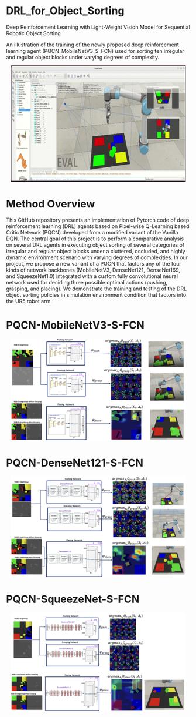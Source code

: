 # DRL_for_Object_Sorting
Deep Reinforcement Learning with Light-Weight Vision Model for Sequential Robotic Object Sorting

An illustration of the training of the newly proposed deep reinforcement learning agent
(PQCN_MobileNetV3_S_FCN) used for sorting ten irregular and regular object blocks under varying degrees of complexity. 

<!-- ![Method Overview](method.png?raw=true) -->
<div align="center"><img src="img/PQCN_MobileNetV3_S_FCN_object_sorting.gif" width="95%"/></div>

# Method Overview
This GitHub repository presents an implementation of Pytorch code of deep reinforcement learning (DRL) agents based on Pixel-wise Q-Learning based Critic Network (PQCN) developed from a modified variant of the Vanilla DQN. The central goal of this project is to perform a comparative analysis on several DRL agents in executing object sorting of several categories of irregular and regular object blocks under a cluttered, occluded, and highly dynamic environment scenario with varying degrees of complexities. In our project, we propose a new variant of a PQCN that factors any of the four kinds of network backbones (MobileNetV3, DenseNet121, DenseNet169, and SqueezeNet1.0) integrated with a custom fully convolutional neural network used for deciding three 
possible optimal actions (pushing, grasping, and placing).
We demonstrate the training and testing of the DRL object sorting policies in simulation environment condition that factors into the UR5 robot arm. 

# PQCN-MobileNetV3-S-FCN
<!-- ![Method Overview](method.png?raw=true) -->
<div align="center"><img src="img/MobileNetV3_L.png" width="95%"/></div>

# PQCN-DenseNet121-S-FCN
<!-- ![Method Overview](method.png?raw=true) -->
<div align="center"><img src="img/densen.png" width="95%"/></div>

# PQCN-SqueezeNet-S-FCN
<!-- ![Method Overview](method.png?raw=true) -->
<div align="center"><img src="img/sqn.png" width="95%"/></div>


